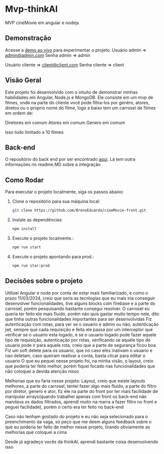 # Mvp-thinkAI

MVP cineMovie em angular e nodejs

## Demonstração

Acesse a [demo ao vivo](https://cine-movie-front.vercel.app) para experimentar o projeto.
Usuário admin => admin@admin.com
Senha admin => admin

Usuário cliente => client@client.com
Senha cliente => client

## Visão Geral

Este projeto foi desenvolvido com o intuito de demonstrar minhas habilidades em Angular, Node.js e MongoDB. Ele consiste em um mvp de filmes, onde na parte do cliente
você pode filtra-los por genêro, atores, diretos ou o proprio nome do filme, logo a baixo tem um carrosel de filmes em ordem de:

Diretores em comum
Atores em comum
Genero em comum

Isso tudo limitado a 10 filmes

## Back-end

O repositório do back end por ser encontrado [aqui](https://github.com/BrenoEduardo/cineMovie-back). Lá tem outra informações no readme.MD sobre a integração

## Como Rodar

Para executar o projeto localmente, siga os passos abaixo:

1. Clone o repositório para sua máquina local:

    ```bash
    git clone https://github.com/BrenoEduardo/cineMovie-front.git
    ```

2. Instale as dependências:

    ```bash
    npm install
    ```

3. Execute o projeto localmente.:

    ```bash
    npm run start
    ```
4. Execute o projeto apontando para prod.:

    ```bash
    npm run star:prod
    ```
## Decisões sobre o projeto

Utilizei Angular e node por conta de estar mais familiarizado, e como o prazo 11/03/2024, creio que seria as tecnlogias que eu mais iria conseguir 
desenvolver funcionalidades, tive alguns blocks com firebase e a parte do carrosel, porém pesquisando bastante consegui resolver.
O carrosel eu queria ter feito ele mais fluido, porém não quis gastar muito tempo nele, dito que tinha outras funcionalidades importantes para
ser desenvolvidas
Fiz autenticação com rotas, para ver se o usuario e admin ou não, autenticação jwt, sempre que cada requisição e feita ele passa por um interceptor
que verificar se o usuario esta logado, e se o usuario logado pode fazer aquele tipo de requisição, autenticação por rotas, verificando se aquele tipo
de usuario pode ir para aquele rota, creio que a parte de segurança ficou boa.
Fiz um soft delete para os usuario, que no caso eles inativam o usuario e nao deletam, caso queiram reativar a conta, basta clicar para editar o usuario
O que eu pequei nesse projeto foi, na minha visão, o layout, creio que poderia ter feito melhor, porém fiquei focado nas funcionalidades que não coloquei
a devida atenção nisso

Melhorias que eu faria nesse projeto: Layout, creio que existe layouts melhores, a parte do carrosel, tentei fazer algo mais fluido, a parte do filtro por
diretor, genero e ator, fiz ele na parte do front por ter mais facilidade de manipular arrays(quando trabalhei apenas com front os back-end não mandava os dados
filtrados, aprendi muito na marra a fazer filtro no front e peguei facilidade), porém o certo era ter feito no back-end

Caso não tenham gostado do projeto e eu não seja selecionado para o preenchimento da vaga, só peço que me deem alguns feedback sobre o que eu poderia ter feito
de melhor nesse projeto, tirando obviamente as melhorias que coloquei a cima

Desde já agradeço vocês da thinkAI, aprendi bastante coisa desenvolvendo isso
